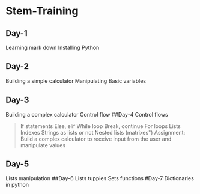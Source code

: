 # Stem-Training
## Day-1
Learning mark down Installing Python
## Day-2
Building a simple calculator
Manipulating Basic variables
## Day-3
Building a complex calculator
Control flow
##Day-4
Control flows
  >If statements
  >Else, elif
  >While loop
  >Break, continue
  >For loops
Lists
  >Indexes
  >Strings as lists or not
  >Nested lists (matrixes")
 Assignment: Build a complex calculator to receive input from the user and manipulate values
 ## Day-5
 Lists manipulation
 ##Day-6
Lists 
tupples 
Sets functions
#Day-7
Dictionaries in python
